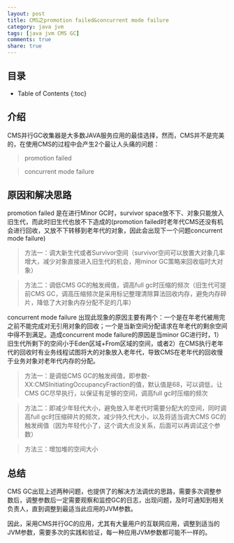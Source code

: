```yaml
---
layout: post
title: CMS之promotion failed&concurrent mode failure
category: java jvm
tags: [java jvm CMS GC]
comments: true
share: true
---
```

## 目录 ##

* Table of Contents
{:toc}

## 介绍 ##
CMS并行GC收集器是大多数JAVA服务应用的最佳选择，然而，CMS并不是完美的，在使用CMS的过程中会产生2个最让人头痛的问题：

> promotion failed 

> concurrent mode failure

## 原因和解决思路 ##

promotion failed 是在进行Minor GC时，survivor space放不下、对象只能放入旧生代，而此时旧生代也放不下造成的(promotion failed时老年代CMS还没有机会进行回收，又放不下转移到老年代的对象，因此会出现下一个问题concurrent mode failure)

> 方法一：调大新生代或者Survivor空间（survivor空间可以放置大对象几率增大，减少对象直接进入旧生代的机会，用minor GC策略来回收临时大对象）

> 方法二：调低CMS GC的触发阀值，调高full gc时压缩的频次（旧生代可提前CMS GC，调高压缩频次是采用标记整理清除算法回收内存，避免内存碎片，降低了大对象内存分配不足的几率）


concurrent mode failure 出现此现象的原因主要有两个：一个是在年老代被用完之前不能完成对无引用对象的回收；一个是当新空间分配请求在年老代的剩余空间中得不到满足。造成concurrent mode failure的原因是当minor GC进行时，1）旧生代所剩下的空间小于Eden区域+From区域的空间，或者2）在CMS执行老年代的回收时有业务线程试图将大的对象放入老年代，导致CMS在老年代的回收慢于业务对象对老年代内存的分配。

> 方法一：是调低CMS GC的触发阀值，即参数-XX:CMSInitiatingOccupancyFraction的值，默认值是68，可以调低，让CMS GC尽早执行，以保证有足够的空间，调高full gc时压缩的频次

> 方法二：即减少年轻代大小，避免放入年老代时需要分配大的空间，同时调高full gc时压缩碎片的频次，减少持久代大小，以及将适当调大CMS GC的触发阀值（因为年轻代小了，这个调大点没关系，后面可以再调试这个参数）

> 方法三：增加堆的空间大小

## 总结 ##

CMS GC出现上述两种问题，也提供了的解决方法调优的思路，需要多次调整参数后，调整参数后一定需要观察和监控GC的日志，出现问题，及时可通知到相关负责人，直到调整到最适当此应用的JVM参数。

因此，采用CMS并行GC的应用，尤其有大量用户的互联网应用，调整到适当的JVM参数，需要多次的实践和验证，每一种应用JVM参数都可能不一样的。

